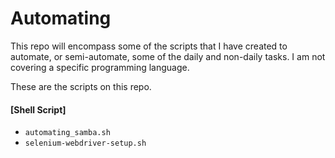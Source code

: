 # Automating
This repo will encompass some of the scripts that I have created to automate, or semi-automate, some of the daily and non-daily tasks.
I am not covering a specific programming language. 

These are the scripts on this repo.
#### [Shell Script]
- `automating_samba.sh`
- `selenium-webdriver-setup.sh`
